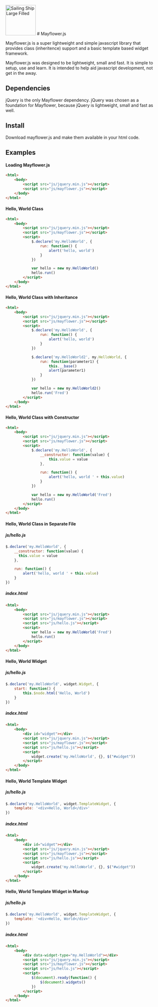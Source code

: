 <img src="https://maxcdn.icons8.com/iOS7/PNG/100/Transport/sailing_ship_large_filled-100.png" title="Sailing Ship Large Filled" width="100">
# Mayflower.js

Mayflower.js is a super lightweight and simple javascript library that provides class (inheritence) support and a basic template based widget framework.

Mayflower.js was designed to be lightweight, small and fast.  It is simple to setup, use and learn.  It is intended to help aid javascript development, not get in the away.


## Dependencies
jQuery is the only Mayflower dependency.  jQuery was chosen as a foundation for Mayflower, because jQuery is lightweight, small and fast as well.


## Install
Download mayflower.js and make them available in your html code.


## Examples
#### Loading Mayflower.js
```html
<html>
	<body>
		<script src="js/jquery.min.js"></script>
		<script src="js/mayflower.js"></script>
	</body>
</html>
```

#### Hello, World Class
```html
<html>
	<body>
		<script src="js/jquery.min.js"></script>
		<script src="js/mayflower.js"></script>
		<script>
			$.declare('my.HelloWorld', {
				run: function() {
					alert('hello, world')
				}
			})

			var hello = new my.HelloWorld()
			hello.run()
		</script>
	</body>
</html>
```

#### Hello, World Class with Inheritance
```html
<html>
	<body>
		<script src="js/jquery.min.js"></script>
		<script src="js/mayflower.js"></script>
		<script>
			$.declare('my.HelloWorld', {
				run: function() {
					alert('hello, world')
				}
			})

			$.declare('my.HelloWorld2', my.HelloWorld, {
				run: function(parameter1) {
					this.__base()
					alert(parameter1)
				}
			})

			var hello = new my.HelloWorld2()
			hello.run('Fred')
		</script>
	</body>
</html>
```

#### Hello, World Class with Constructor
```html
<html>
	<body>
		<script src="js/jquery.min.js"></script>
		<script src="js/mayflower.js"></script>
		<script>
			$.declare('my.HelloWorld', {
				__constructor: function(value) {
					this.value = value
				},

				run: function() {
					alert('hello, world ' + this.value)
				}
			})

			var hello = new my.HelloWorld('Fred')
			hello.run()
		</script>
	</body>
</html>
```

#### Hello, World Class in Separate File
##### js/hello.js
```javascript
$.declare('my.HelloWorld', {
	__constructor: function(value) {
	  this.value = value
	},

	run: function() {
		alert('hello, world ' + this.value)
	}
})
```
##### index.html
```html
<html>
	<body>
		<script src="js/jquery.min.js"></script>
		<script src="js/mayflower.js"></script>
		<script src="js/hello.js"></script>
		<script>
			var hello = new my.HelloWorld('Fred')
			hello.run()
		</script>
	</body>
</html>
```

#### Hello, World Widget
##### js/hello.js
```javascript
$.declare('my.HelloWorld', widget.Widget, {
	start: function() {
		this.$node.html('Hello, World')
	}
})
```

##### index.html
```html
<html>
	<body>
		<div id="widget"></div>
		<script src="js/jquery.min.js"></script>
		<script src="js/mayflower.js"></script>
		<script src="js/hello.js"></script>
		<script>
			widget.create('my.HelloWorld', {}, $("#widget"))
		</script>
	</body>
</html>
```

#### Hello, World Template Widget
##### js/hello.js
```javascript
$.declare('my.HelloWorld', widget.TemplateWidget, {
	template: '<div>Hello, World</div>'
})
```

##### index.html
```html
<html>
	<body>
		<div id="widget"></div>
		<script src="js/jquery.min.js"></script>
		<script src="js/mayflower.js"></script>
		<script src="js/hello.js"></script>
		<script>
			widget.create('my.HelloWorld', {}, $("#widget"))
		</script>
	</body>
</html>
```

#### Hello, World Template Widget in Markup
##### js/hello.js
```javascript
$.declare('my.HelloWorld', widget.TemplateWidget, {
	template: '<div>Hello, World</div>'
})
```

##### index.html
```html
<html>
	<body>
		<div data-widget-type="my.HelloWorld"></div>
		<script src="js/jquery.min.js"></script>
		<script src="js/mayflower.js"></script>
		<script src="js/hello.js"></script>
		<script>
			$(document).ready(function() {
				$(document).widgets()
			})
		</script>
	</body>
</html>
```
